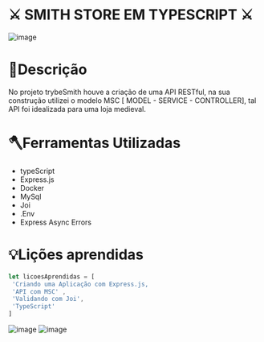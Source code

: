 # ⚔️ SMITH STORE EM TYPESCRIPT  ⚔️ 
![image](https://user-images.githubusercontent.com/86388276/183133874-80d101ab-b3fd-484f-93de-0e560f03c4b8.png)

# 📕Descrição
No projeto trybeSmith houve a criação de uma API RESTful, na sua construção utilizei o modelo MSC [ MODEL - SERVICE - CONTROLLER], tal API foi idealizada para uma loja medieval.

# 🪓Ferramentas Utilizadas
- typeScript
- Express.js
- Docker
- MySql
- Joi
- .Env
- Express Async Errors
 
# 💡Lições aprendidas
```JavaScript
let licoesAprendidas = [
 'Criando uma Aplicação com Express.js,
 'API com MSC' ,
 'Validando com Joi',
 'TypeScript'
]
```
 ![image](https://user-images.githubusercontent.com/86388276/183483258-69de40d4-f406-4d14-8a8d-bb24c9336ffd.png)
![image](https://user-images.githubusercontent.com/86388276/183483468-577d2ca1-d46b-4b2c-ba4b-30ca6e281020.png)
